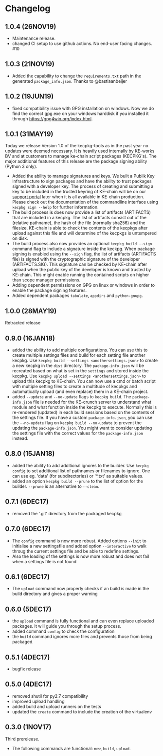 # Changelog

## 1.0.4 (26NOV19)
 * Maintenance release.
 * changed CI setup to use github actions. No end-user facing changes. #10

## 1.0.3 (21NOV19)
 * Added the capability to change the `requirements.txt` path in the generated `package_info.json`. Thanks to @bastiaanbeijer

## 1.0.2 (19JUN19)
 * fixed compatibility issue with GPG installation on windows. Now we do find the correct gpg.exe on your windows harddisk if you installed it through https://gpg4win.org/index.html.

## 1.0.1 (31MAY19)
Today we release Version 1.0 of the kecpkg-tools as in the past year no updates were deemed necessary. It is heavily used internally by KE-works BV and at customers to manage ke-chain script packages (KECPKG's). The major additional features of this release are the package signing ability (Python 3 only). 

 * Added the ability to manage signatures and keys. We built a Publik Key Infrastructure to sign packages and have the ability to trust packages signed with a developer key. The process of creating and submitting a key to be included in the trusted keyring of KE-chain will be on our [support portal](https://support.ke-chain.com) later when it is all available in KE-chain production. Please check out the documentation of the commandline interface using `kecpkg sign --help` for further information.
 * The build process is does now provide a list of artifacts (ARTIFACTS) that are included in a kecpkg. The list of artifacts consist out of the (relative pathname), the hash of the file (normally sha256) and the filesize. KE-chain is able to check the contents of the kecpkgs after upload against this file and will determine of the kecpkgs is untempered on disk.
 * The build process also now provides an optional `kecpkg build --sign` command flag to include a signature inside the keckpg. When package signing is enabled using the `--sign` flag, the list of artifacts (ARTIFACTS file) is signed with the cryptographic signature of the developer (ARTIFACTS.SIG). This signature can be checked by KE-chain after upload when the public key of the developer is known and trusted by KE-chain. This might enable running the contained scripts on higher than scope manager permissions.
 * Adding dependent permissions on GPG on linux or windows in order to enable the package signing features.
 * Added dependent packages `tabulate`, `appdirs` and `python-gnupg`.
 
## 1.0.0 (28MAY19)
Retracted release

## 0.9.0 (16JAN18)
 * added the ability to add multiple configurations. You can use this to create multiple settings files and build for each setting file another kecpkg. Use `kecpkg build --settings <anothersettings.json>` to create a new kecpkg in the `dist` directory. The `package-info.json` will be recreated based on what is set in the `settings` and stored inside the kecpkg. Use `kecpkg upload --settings <anothersettings.json>` to upload this kecpkg to KE-chain. You can now use a cmd or batch script with multiple setting files to create a multitude of kecpkgs and automatically upload (and even replace) them in a KE-chain project.
 * added `--update` and `--no-update` flags to `kecpkg build`. The `package-info.json` file is needed for the KE-crunch server to understand what module and what function inside the kecpkg to execute. Normally this is re-rendered (updated) in each build sessions based on the contents of the settings file. If you have a custom `package-info.json`, you can use the `--no-update` flag on `kecpkg build --no-update` to prevent the updating the `package-info.json`. You might want to consider updating the settings file with the correct values for the `package-info.json` instead.

## 0.8.0 (15JAN18)
 * added the ability to add additional ignores to the builder. Use `kecpkg config` to set additional list of pathnames or filenames to ignore. One can use eg. 'data' (for subdirectories) or '*.txt' as suitable values.
 * added an option `kecpkg build --prune` to the list of option for the builder. `--prune` is an alternative to `--clean`.

## 0.7.1 (6DEC17)
 * removed the '.git' directory from the packaged kecpkg

## 0.7.0 (6DEC17)
 * The `config` command is now more robust. Added options `--init` to initialise a new settingsfile and added option `--interactive` to walk throug the current settings file and be able to redefine settings.
 * Also the loading of the settings is now more robust and does not fail when a settings file is not found

## 0.6.1 (6DEC17)
 * The `upload` command now properly checks if an build is made in the build directory and gives a proper warning

## 0.6.0 (5DEC17)

 * the `upload` command is fully functional and can even replace uploaded packages. It will guide you through the setup process.
 * added command `config` to check the configuration
 * the `build` command ignores more files and prevents those from being packaged.
  
## 0.5.1 (4DEC17)
 * bugfix release
  
## 0.5.0 (4DEC17)
 * removed shutil for py2.7 compatibility
 * improved upload handling
 * added build and upload runners on the tests
 * updated the `create` command to include the creation of the virtualenv
  
## 0.3.0 (1NOV17)

Third prerelease.
 * The following commands are functional: `new`, `build`, `upload`.
